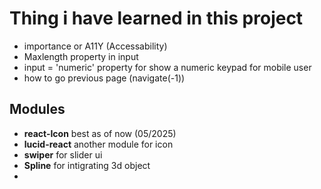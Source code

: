 # Thing i have learned in this project

* importance or A11Y (Accessability)
* Maxlength property in input 
* input = 'numeric' property for show a numeric keypad for mobile user 
* how to go previous page (navigate(-1))


## Modules 

* **react-Icon** best as of now (05/2025) 
* **lucid-react** another module for icon
* **swiper** for slider ui
* **Spline** for intigrating 3d object 
* 